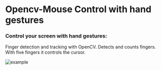 # Opencv-Mouse Control with hand gestures

### Control your screen with hand gestures:

Finger detection and tracking with OpenCV. Detects and counts fingers. With five fingers it controls the cursor. 

![example](hand-gesture-control-output.gif)
